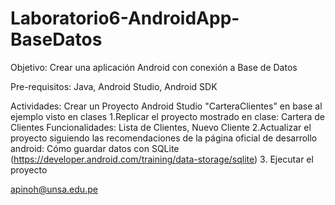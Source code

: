 # Laboratorio6-AndroidApp-BaseDatos
Objetivo: Crear una aplicación Android con conexión a Base de Datos

Pre-requisitos: Java, Android Studio, Android SDK

Actividades: Crear un Proyecto Android Studio "CarteraClientes" en base al ejemplo visto en clases
1.Replicar el proyecto mostrado en clase: Cartera de Clientes
Funcionalidades: Lista de Clientes, Nuevo Cliente
2.Actualizar el proyecto siguiendo las recomendaciones de la página oficial de desarrollo android: Cómo guardar datos con SQLite (https://developer.android.com/training/data-storage/sqlite)
3.    Ejecutar el proyecto

apinoh@unsa.edu.pe
